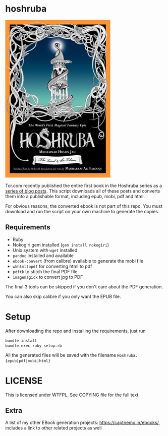 # hoshruba

![](cover.jpg)

Tor.com recently published the entire first book in the Hoshruba series as a [series
of blog posts](http://www.tor.com/features/series/hoshruba-series/). This script
downloads all of these posts and converts them into a publishable format, including
epub, mobi, pdf and html.

For obvious reasons, the converted ebook is not part of this repo. You must download
and run the script on your own machine to generate the copies.

## Requirements

- Ruby
- Nokogiri gem installed (`gem install nokogiri`)
- Unix system with `wget` installed
- `pandoc` installed and available
- `ebook-convert` (from calibre) available to generate the mobi file
- `wkhtmltopdf` for converting html to pdf
- `pdftk` to stitch the final PDF file
- `imagemagick` to convert jpg to PDF

The final 3 tools can be skipped if you don't care about the PDF generation.

You can also skip calibre if you only want the EPUB file.

# Setup

After downloading the repo and installing the requirements, just run

    bundle install
    bundle exec ruby setup.rb

All the generated files will be saved with the filename `Hoshruba.{epub|pdf|mobi|html}`

# LICENSE

This is licensed under WTFPL. See COPYING file for the full text.

## Extra

A list of my other EBook generation projects: https://captnemo.in/ebooks/, includes a link to other related projects as well
